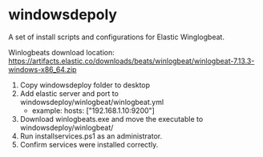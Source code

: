 # windowsdepoly
A set of install scripts and configurations for Elastic Winglogbeat.

Winlogbeats download location:
https://artifacts.elastic.co/downloads/beats/winlogbeat/winlogbeat-7.13.3-windows-x86_64.zip

1. Copy windowsdeploy folder to desktop
2. Add elastic server and port to windowsdeploy/winlogbeat/winlogbeat.yml
	- example: hosts: ["192.168.1.10:9200"]
3. Download winlogbeats.exe and move the executable to windowsdeploy/winlogbeat/
3. Run installservices.ps1 as an administrator. 
4. Confirm services were installed correctly. 
